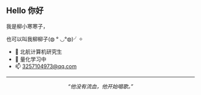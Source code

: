 ## Hello 你好

我是柳小寒寒子，

也可以叫我柳柳子(◍  ° ◡°◍)╯✧

- 🔭 北航计算机研究生
- 🌱 量化学习中
- 📫 3257104973@qq.com

---
<center>
<em>“他没有流血，他开始唱歌。”</em>
</center>










